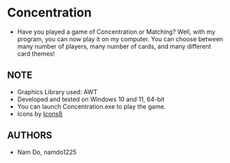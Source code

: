 # Concentration
  - Have you played a game of Concentration or Matching? Well, with my program, you can now play it on my computer. You can choose between many number of players, many number of
  cards, and many different card themes!

## NOTE
  - Graphics Library used: AWT
  - Developed and tested on Windows 10 and 11, 64-bit
  - You can launch Concentration.exe to play the game.
  - Icons by [Icons8](https://icons8.com/)

## AUTHORS
  - Nam Do, namdo1225
